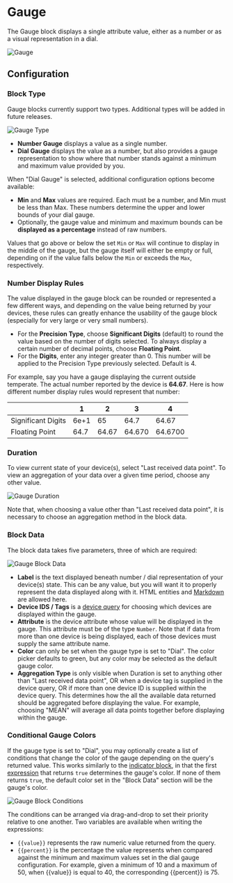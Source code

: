 # Gauge

The Gauge block displays a single attribute value, either as a number or as a visual representation in a dial.

![Gauge](/images/dashboards/gauge-example.png "Gauge")

## Configuration

### Block Type

Gauge blocks currently support two types. Additional types will be added in future releases.

![Gauge Type](/images/dashboards/gauge-block-type.png "Gauge Type")

* **Number Gauge** displays a value as a single number.
* **Dial Gauge** displays the value as a number, but also provides a gauge representation to show where that number stands against a minimum and maximum value provided by you.

When "Dial Gauge" is selected, additional configuration options become available:

* **Min** and **Max** values are required. Each must be a number, and Min must be less than Max. These numbers determine the upper and lower bounds of your dial gauge.
* Optionally, the gauge value and minimum and maximum bounds can be **displayed as a percentage** instead of raw numbers.

Values that go above or below the set `Min` or `Max` will continue to display in the middle of the gauge, but the gauge itself will either be empty or full, depending on if the value falls below the `Min` or exceeds the `Max`, respectively.

### Number Display Rules

The value displayed in the gauge block can be rounded or represented a few different ways, and depending on the value being returned by your devices, these rules can greatly enhance the usability of the gauge block (especially for very large or very small numbers).

* For the **Precision Type**, choose **Significant Digits** (default) to round the value based on the number of digits selected. To always display a certain number of decimal points, choose **Floating Point**.
* For the **Digits**, enter any integer greater than 0. This number will be applied to the Precision Type previously selected. Default is 4.

For example, say you have a gauge displaying the current outside temperate. The actual number reported by the device is **64.67**. Here is how different number display rules would represent that number:

|                    | 1    | 2     | 3      | 4       |
|--------------------|------|-------|--------|---------|
| Significant Digits | 6e+1 | 65    | 64.7   | 64.67   |
| Floating Point     | 64.7 | 64.67 | 64.670 | 64.6700 |

### Duration

To view current state of your device(s), select "Last received data point". To view an aggregation of your data over a given time period, choose any other value.

![Gauge Duration](/images/dashboards/gauge-duration.png "Gauge Duration")

Note that, when choosing a value other than "Last received data point", it is necessary to choose an aggregation method in the block data.

### Block Data

The block data takes five parameters, three of which are required:

![Gauge Block Data](/images/dashboards/gauge-block-data.png "Gauge Block Data")

* **Label** is the text displayed beneath number / dial representation of your device(s) state. This can be any value, but you will want it to properly represent the data displayed along with it. HTML entities and <a href="https://daringfireball.net/projects/markdown/syntax" target="_blank">Markdown</a> are allowed here.
* **Device IDS / Tags** is a [device query](/devices/device-queries) for choosing which devices are displayed within the gauge.
* **Attribute** is the device attribute whose value will be displayed in the gauge. This attribute must be of the type `Number`. Note that if data from more than one device is being displayed, each of those devices must supply the same attribute name.
* **Color** can only be set when the gauge type is set to "Dial". The color picker defaults to green, but any color may be selected as the default gauge color.
* **Aggregation Type** is only visible when Duration is set to anything other than "Last received data point", OR when a device tag is supplied in the device query, OR if more than one device ID is supplied within the device query. This determines how the all the available data returned should be aggregated before displaying the value. For example, choosing "MEAN" will average all data points together before displaying within the gauge.

### Conditional Gauge Colors

If the gauge type is set to "Dial", you may optionally create a list of conditions that change the color of the gauge depending on the query's returned value. This works similarly to the [indicator block](/dashboards/indicator/), in that the first [expression](/workflows/accessing-payload-data/#expressions) that returns `true` determines the gauge's color. If none of them returns `true`, the default color set in the "Block Data" section will be the gauge's color.

![Gauge Block Conditions](/images/dashboards/gauge-block-conditions.png "Gauge Block Conditions")

The conditions can be arranged via drag-and-drop to set their priority relative to one another. Two variables are available when writing the expressions:

* `{{value}}` represents the raw numeric value returned from the query.
* `{{percent}}` is the percentage the value represents when compared against the minimum and maximum values set in the dial gauge configuration. For example, given a minimum of 10 and a maximum of 50, when {{value}} is equal to 40, the corresponding {{percent}} is 75.
